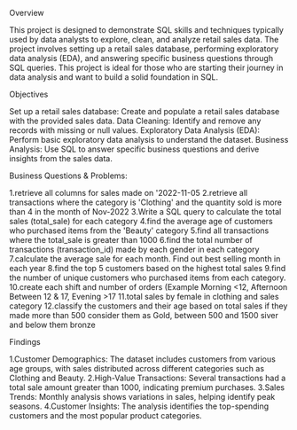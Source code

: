 Overview

This project is designed to demonstrate SQL skills and techniques typically used by data analysts to explore, clean, and analyze retail sales data.
The project involves setting up a retail sales database, performing exploratory data analysis (EDA), and answering specific business questions through SQL queries. This project is ideal for those who are starting their journey in data analysis and want to build a solid foundation in SQL.

Objectives

Set up a retail sales database: Create and populate a retail sales database with the provided sales data.
Data Cleaning: Identify and remove any records with missing or null values.
Exploratory Data Analysis (EDA): Perform basic exploratory data analysis to understand the dataset.
Business Analysis: Use SQL to answer specific business questions and derive insights from the sales data.

Business Questions & Problems:

1.retrieve all columns for sales made on '2022-11-05
2.retrieve all transactions where the category is 'Clothing' and the quantity sold is more than 4 in the month of Nov-2022
3.Write a SQL query to calculate the total sales (total_sale) for each category
4.find the average age of customers who purchased items from the 'Beauty' category
5.find all transactions where the total_sale is greater than 1000
6.find the total number of transactions (transaction_id) made by each gender in each category
7.calculate the average sale for each month. Find out best selling month in each year
8.find the top 5 customers based on the highest total sales
9.find the number of unique customers who purchased items from each category.
10.create each shift and number of orders (Example Morning <12, Afternoon Between 12 & 17, Evening >17
11.total sales by female in clothing and sales category
12.classify the customers and their age based on total sales if they made more than 500 consider them as Gold, between 500 
  and 1500 siver and below them bronze

Findings

1.Customer Demographics: The dataset includes customers from various age groups, with sales distributed across different categories such as Clothing and Beauty.
2.High-Value Transactions: Several transactions had a total sale amount greater than 1000, indicating premium purchases.
3.Sales Trends: Monthly analysis shows variations in sales, helping identify peak seasons.
4.Customer Insights: The analysis identifies the top-spending customers and the most popular product categories.


